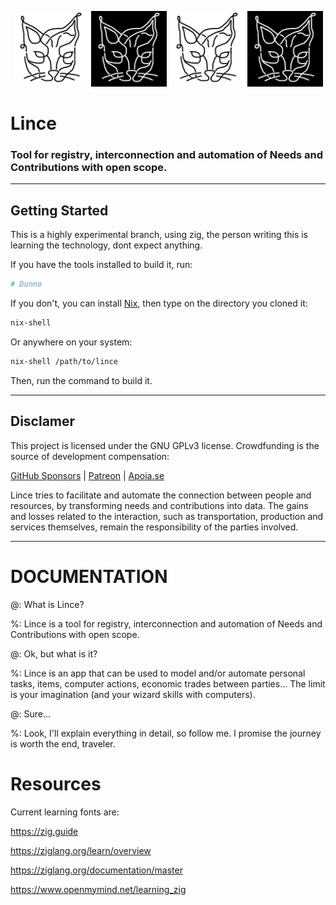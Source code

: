 <p align=center>
<img width=24% src="https://github.com/lince-social/.github/blob/main/media/logo/preto_no_branco.png">
<img width=24% src="https://github.com/lince-social/.github/blob/main/media/logo/branco_no_preto.png">
<img width=24% src="https://github.com/lince-social/.github/blob/main/media/logo/preto_no_branco.png">
<img width=24% src="https://github.com/lince-social/.github/blob/main/media/logo/branco_no_preto.png">
</p>

# Lince

### Tool for registry, interconnection and automation of Needs and Contributions with open scope.

---

## Getting Started

This is a highly experimental branch, using zig, the person writing this is learning the technology, dont expect anything.

If you have the tools installed to build it, run:

```bash
# Dunno
```

If you don't, you can install [Nix](https://nixos.org/download), then type on the directory you cloned it:

```bash
nix-shell
```

Or anywhere on your system:

```bash
nix-shell /path/to/lince
```

Then, run the command to build it.

---

## Disclamer

This project is licensed under the GNU GPLv3 license. Crowdfunding is the source of development compensation:

[GitHub Sponsors](https://github.com/sponsors/lince-social) | [Patreon](https://www.patreon.com/lince_social) | [Apoia.se](https://www.apoia.se/lince)

Lince tries to facilitate and automate the connection between people and resources, by transforming needs and contributions into data. The gains and losses related to the interaction, such as transportation, production and services themselves, remain the responsibility of the parties involved.

---

# DOCUMENTATION

@: What is Lince?

%: Lince is a tool for registry, interconnection and automation of Needs and Contributions with open scope.

@: Ok, but what is it?

%: Lince is an app that can be used to model and/or automate personal tasks, items, computer actions, economic trades between parties... The limit is your imagination (and your wizard skills with computers).

@: Sure...

%: Look, I'll explain everything in detail, so follow me. I promise the journey is worth the end, traveler.

# Resources

Current learning fonts are:

https://zig.guide

https://ziglang.org/learn/overview

https://ziglang.org/documentation/master

https://www.openmymind.net/learning_zig
